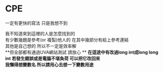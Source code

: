 # CPE
一定有更快的寫法 只是我想不到

我不知道來到這裡的人是怎麼找到的  
有少數幾題是參考(or 複製)他人的 在其中幾部分有給上參考連結  
其他是自己想的 所以不一定是效率解  
**但全部都有通過UVA網站測試 請放心  **
**在這途中有改過long int成long long int 若發生錯誤或是電腦不堪負荷 可以把它改回來**  
**我懶得想變數名 所以請用心去想一下變數用途**  
